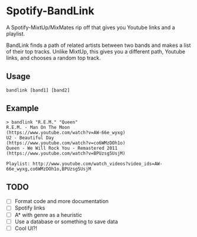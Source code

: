 # Spotify-BandLink
A Spotify-MixtUp/MixMates rip off that gives you Youtube links and a playlist.

BandLink finds a path of related artists between two bands and makes a list of their top tracks. Unlike MixtUp, this gives you a different path, Youtube links, and chooses a random top track.

## Usage
```
bandlink [band1] [band2]
```

## Example
```
> bandlink "R.E.M." "Queen"
R.E.M. - Man On The Moon
(https://www.youtube.com/watch?v=AW-66e_wyxg)
U2 - Beautiful Day
(https://www.youtube.com/watch?v=co6WMzDOh1o)
Queen - We Will Rock You - Remastered 2011
(https://www.youtube.com/watch?v=BPUzsg5UsjM)

Playlist: http://www.youtube.com/watch_videos?video_ids=AW-66e_wyxg,co6WMzDOh1o,BPUzsg5UsjM
```

## TODO
- [ ] Format code and more documentation
- [ ] Spotify links
- [ ] A* with genre as a heuristic
- [ ] Use a database or something to save data
- [ ] Cool UI?!
